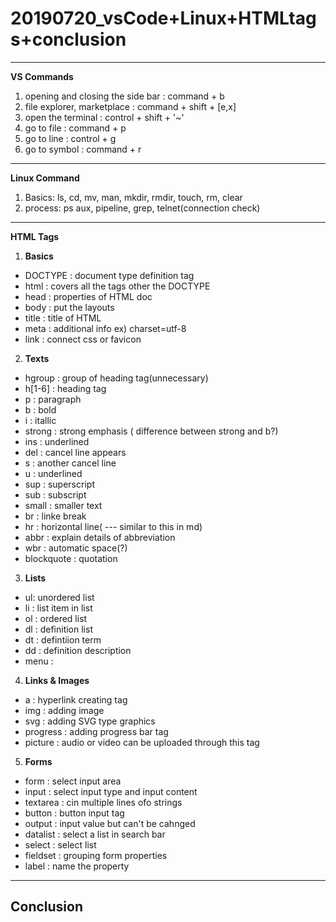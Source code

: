 # 20190720_vsCode+Linux+HTMLtags+conclusion

---
**VS Commands**
1. opening and closing the side bar : command + b
2. file explorer, marketplace : command + shift + [e,x]
3. open the terminal : control + shift + '~'
4. go to file : command + p
5. go to line : control + g
6. go to symbol : command + r
---
**Linux Command**
1. Basics: ls, cd, mv, man, mkdir, rmdir, touch, rm, clear
2. process: ps aux, pipeline, grep, telnet(connection check)
---
**HTML Tags**
1. **Basics**
* DOCTYPE : document type definition tag
* html : covers all the tags other the DOCTYPE
* head : properties of HTML doc
* body : put the layouts
* title : title of HTML
* meta : additional info ex) charset=utf-8
* link : connect css or favicon

2. **Texts**
* hgroup : group of heading tag(unnecessary)
* h[1-6] : heading tag
* p : paragraph
* b : bold
* i : itallic
* strong : strong emphasis ( difference between strong and b?)
* ins : underlined
* del : cancel line appears
* s : another cancel line
* u : underlined
* sup : superscript
* sub : subscript
* small : smaller text
* br : linke break
* hr : horizontal line( --- similar to this in md)
* abbr : explain details of abbreviation
* wbr : automatic space(?)
* blockquote : quotation

3. **Lists**
* ul: unordered list
* li : list item in list
* ol : ordered list
* dl : definition list
* dt : defintiion term
* dd : definition description
* menu :

4. **Links & Images**
* a : hyperlink creating tag
* img : adding image
* svg : adding SVG type graphics
* progress : adding progress bar tag
* picture : audio or video can be uploaded through this tag

5. **Forms**
* form : select input area
* input : select input type and input content
* textarea : cin multiple lines ofo strings
* button : button input tag
* output : input value but can't be cahnged
* datalist : select a list in search bar
* select : select list
* fieldset : grouping form properties
* label : name the property

---
**Conclusion**
---
